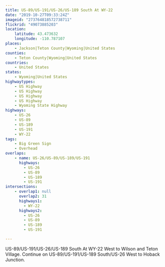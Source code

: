 ```yaml
---
title: US-89/US-191/US-26/US-189 South At WY-22
date: "2019-10-27T09:33:24Z"
imageid: "273764818572738711"
flickrid: "49073885203"
location:
    latitude: 43.473632
    longitude: -110.787107
places:
    - Jackson|Teton County|Wyoming|United States
counties:
    - Teton County|Wyoming|United States
countries:
    - United States
states:
    - Wyoming|United States
highwaytypes:
    - US Highway
    - US Highway
    - US Highway
    - US Highway
    - Wyoming State Highway
highways:
    - US-26
    - US-89
    - US-189
    - US-191
    - WY-22
tags:
    - Big Green Sign
    - Overhead
overlaps:
    - name: US-26/US-89/US-189/US-191
      highways:
        - US-26
        - US-89
        - US-189
        - US-191
intersections:
    - overlap1: null
      overlap2: 31
      highways1:
        - WY-22
      highways2:
        - US-26
        - US-89
        - US-189
        - US-191

---
```

US-89/US-191/US-26/US-189 South At WY-22 West to Wilson and Teton Village.  Continue on US-89/US-191/US-189 South/US-26 West to Hoback Junction.